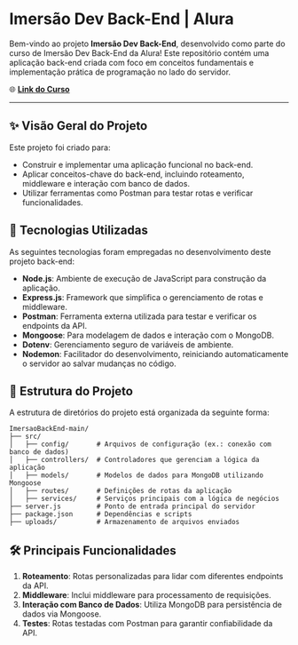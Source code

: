 # Imersão Dev Back-End | Alura

Bem-vindo ao projeto **Imersão Dev Back-End**, desenvolvido como parte do curso de Imersão Dev Back-End da Alura! Este repositório contém uma aplicação back-end criada com foco em conceitos fundamentais e implementação prática de programação no lado do servidor.

🌐 **[Link do Curso](https://cursos.alura.com.br/imersao)**

---

## ✨ Visão Geral do Projeto

Este projeto foi criado para:
- Construir e implementar uma aplicação funcional no back-end.
- Aplicar conceitos-chave do back-end, incluindo roteamento, middleware e interação com banco de dados.
- Utilizar ferramentas como Postman para testar rotas e verificar funcionalidades.

## 🚀 Tecnologias Utilizadas

As seguintes tecnologias foram empregadas no desenvolvimento deste projeto back-end:

- **Node.js**: Ambiente de execução de JavaScript para construção da aplicação.
- **Express.js**: Framework que simplifica o gerenciamento de rotas e middleware.
- **Postman**: Ferramenta externa utilizada para testar e verificar os endpoints da API.
- **Mongoose**: Para modelagem de dados e interação com o MongoDB.
- **Dotenv**: Gerenciamento seguro de variáveis de ambiente.
- **Nodemon**: Facilitador do desenvolvimento, reiniciando automaticamente o servidor ao salvar mudanças no código.

## 📂 Estrutura do Projeto

A estrutura de diretórios do projeto está organizada da seguinte forma:

```plaintext
ImersaoBackEnd-main/
├── src/
│   ├── config/       # Arquivos de configuração (ex.: conexão com banco de dados)
│   ├── controllers/  # Controladores que gerenciam a lógica da aplicação
│   ├── models/       # Modelos de dados para MongoDB utilizando Mongoose
│   ├── routes/       # Definições de rotas da aplicação
│   ├── services/     # Serviços principais com a lógica de negócios
├── server.js         # Ponto de entrada principal do servidor
├── package.json      # Dependências e scripts
├── uploads/          # Armazenamento de arquivos enviados
````

## 🛠️ Principais Funcionalidades

1. **Roteamento**: Rotas personalizadas para lidar com diferentes endpoints da API.
2. **Middleware**: Inclui middleware para processamento de requisições.
3. **Interação com Banco de Dados**: Utiliza MongoDB para persistência de dados via Mongoose.
4. **Testes**: Rotas testadas com Postman para garantir confiabilidade da API.
